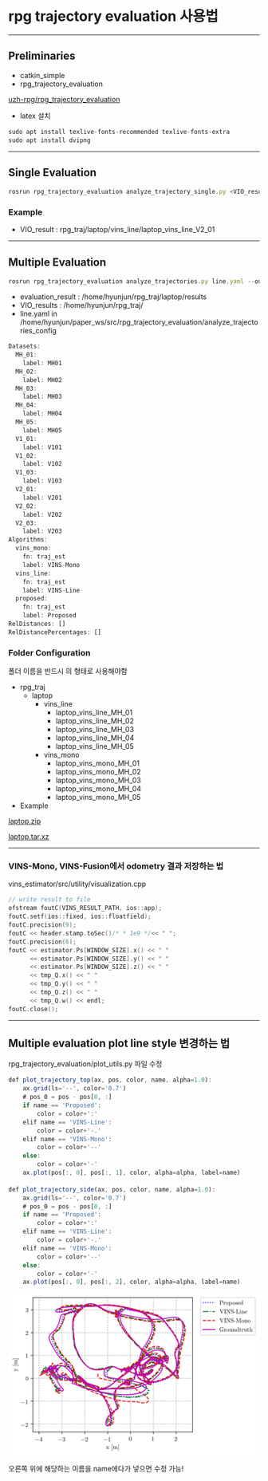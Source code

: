# rpg trajectory evaluation 사용법

---

## Preliminaries

- catkin_simple
- rpg_trajectory_evaluation

[uzh-rpg/rpg_trajectory_evaluation](https://github.com/uzh-rpg/rpg_trajectory_evaluation)

- latex 설치

```jsx
sudo apt install texlive-fonts-recommended texlive-fonts-extra
sudo apt install dvipng
```

---

## Single Evaluation

```jsx
rosrun rpg_trajectory_evaluation analyze_trajectory_single.py <VIO_result> --recalculate_errors --png
```

### Example

- VIO_result : rpg_traj/laptop/vins_line/laptop_vins_line_V2_01

---

## Multiple Evaluation

```jsx
rosrun rpg_trajectory_evaluation analyze_trajectories.py line.yaml --output_dir=<evaluation_result> --results_dir=<VIO_results> --platform laptop --odometry_error_per_dataset --plot_trajectories --rmse_table --rmse_boxplot --png
```

- evaluation_result : /home/hyunjun/rpg_traj/laptop/results
- VIO_results : /home/hyunjun/rpg_traj/
- line.yaml in /home/hyunjun/paper_ws/src/rpg_trajectory_evaluation/analyze_trajectories_config

```jsx
Datasets:
  MH_01:
    label: MH01
  MH_02:
    label: MH02
  MH_03:
    label: MH03
  MH_04:
    label: MH04
  MH_05:
    label: MH05
  V1_01:
    label: V101
  V1_02:
    label: V102
  V1_03:
    label: V103
  V2_01:
    label: V201
  V2_02:
    label: V202
  V2_03:
    label: V203
Algorithms:
  vins_mono:
    fn: traj_est
    label: VINS-Mono
  vins_line: 
    fn: traj_est
    label: VINS-Line
  proposed: 
    fn: traj_est
    label: Proposed
RelDistances: []
RelDistancePercentages: []
```

### Folder Configuration

폴더 이름을 반드시 <environment>_<algorithm>_<dataset>의 형태로 사용해야함

- rpg_traj
    - laptop
        - vins_line
            - laptop_vins_line_MH_01
            - laptop_vins_line_MH_02
            - laptop_vins_line_MH_03
            - laptop_vins_line_MH_04
            - laptop_vins_line_MH_05
        - vins_mono
            - laptop_vins_mono_MH_01
            - laptop_vins_mono_MH_02
            - laptop_vins_mono_MH_03
            - laptop_vins_mono_MH_04
            - laptop_vins_mono_MH_05
- Example

[laptop.zip](/assets/zip/2021-01-25/laptop.zip)

[laptop.tar.xz](/assets/zip/2021-01-25/laptop.tar.xz)

---

### VINS-Mono, VINS-Fusion에서 odometry 결과 저장하는 법

vins_estimator/src/utility/visualization.cpp

```cpp
// write result to file
ofstream foutC(VINS_RESULT_PATH, ios::app);
foutC.setf(ios::fixed, ios::floatfield);
foutC.precision(9);
foutC << header.stamp.toSec()/* * 1e9 */<< " ";
foutC.precision(6);
foutC << estimator.Ps[WINDOW_SIZE].x() << " "
      << estimator.Ps[WINDOW_SIZE].y() << " "
      << estimator.Ps[WINDOW_SIZE].z() << " "
      << tmp_Q.x() << " "
      << tmp_Q.y() << " "
      << tmp_Q.z() << " "
      << tmp_Q.w() << endl;
foutC.close();
```

---

## Multiple evaluation plot line style 변경하는 법

rpg_trajectory_evaluation/plot_utils.py 파일 수정

```jsx
def plot_trajectory_top(ax, pos, color, name, alpha=1.0):
    ax.grid(ls='--', color='0.7')
    # pos_0 = pos - pos[0, :]
    if name == 'Proposed':
        color = color+':'
    elif name == 'VINS-Line':
        color = color+'-.'
    elif name == 'VINS-Mono':
        color = color+'--'
    else:
        color = color+'-'
    ax.plot(pos[:, 0], pos[:, 1], color, alpha=alpha, label=name)

def plot_trajectory_side(ax, pos, color, name, alpha=1.0):
    ax.grid(ls='--', color='0.7')
    # pos_0 = pos - pos[0, :]
    if name == 'Proposed':
        color = color+':'
    elif name == 'VINS-Line':
        color = color+'-.'
    elif name == 'VINS-Mono':
        color = color+'--'
    else:
        color = color+'-'
    ax.plot(pos[:, 0], pos[:, 2], color, alpha=alpha, label=name)
```

![V2_02_trajectory_top.png](/assets/img/posts/2020-01-25/V2_02_trajectory_top.png)

오른쪽 위에 해당하는 이름을 name에다가 넣으면 수정 가능!
